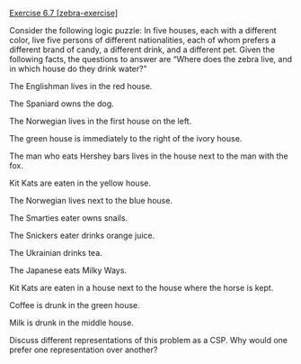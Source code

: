 [Exercise 6.7 \[zebra-exercise\]](6-7/)

Consider the following logic puzzle: In five houses,
each with a different color, live five persons of different
nationalities, each of whom prefers a different brand of candy, a
different drink, and a different pet. Given the following facts, the
questions to answer are “Where does the zebra live, and in which house
do they drink water?”

The Englishman lives in the red house.

The Spaniard owns the dog.

The Norwegian lives in the first house on the left.

The green house is immediately to the right of the ivory house.

The man who eats Hershey bars lives in the house next to the man with
the fox.

Kit Kats are eaten in the yellow house.

The Norwegian lives next to the blue house.

The Smarties eater owns snails.

The Snickers eater drinks orange juice.

The Ukrainian drinks tea.

The Japanese eats Milky Ways.

Kit Kats are eaten in a house next to the house where the horse is kept.

Coffee is drunk in the green house.

Milk is drunk in the middle house.

Discuss different representations of this problem as a CSP. Why would
one prefer one representation over another?
